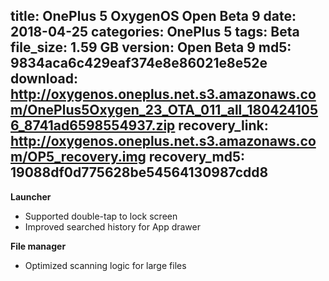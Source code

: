 title: OnePlus 5 OxygenOS Open Beta 9
date: 2018-04-25
categories: OnePlus 5
tags: Beta
file_size: 1.59 GB
version: Open Beta 9
md5: 9834aca6c429eaf374e8e86021e8e52e
download: http://oxygenos.oneplus.net.s3.amazonaws.com/OnePlus5Oxygen_23_OTA_011_all_1804241056_8741ad6598554937.zip
recovery_link: http://oxygenos.oneplus.net.s3.amazonaws.com/OP5_recovery.img
recovery_md5: 19088df0d775628be54564130987cdd8
---
**Launcher**
* Supported double-tap to lock screen
* Improved searched history for App drawer
 
**File manager**
* Optimized scanning logic for large files
